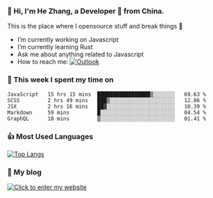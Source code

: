 ### 👋 Hi, I'm He Zhang, a Developer 🚀 from China.

This is the place where I opensource stuff and break things :rofl:

- I’m currently working on Javascript
- I’m currently learning Rust
- Ask me about anything related to Javascript
- How to reach me: [![Outlook](https://img.shields.io/badge/-Outlook-0078D4?style=flat&logo=Microsoft-Outlook&logoColor=white)](mailto:zhanghecool@outlook.com)

### 💪 This week I spent my time on 
<!--START_SECTION:waka-->
```text
JavaScript   15 hrs 15 mins  █████████████████▒░░░░░░░   69.63 % 
SCSS         2 hrs 49 mins   ███▒░░░░░░░░░░░░░░░░░░░░░   12.86 % 
JSX          2 hrs 16 mins   ██▓░░░░░░░░░░░░░░░░░░░░░░   10.39 % 
Markdown     59 mins         █░░░░░░░░░░░░░░░░░░░░░░░░   04.54 % 
GraphQL      18 mins         ▒░░░░░░░░░░░░░░░░░░░░░░░░   01.41 % 
```
<!--END_SECTION:waka-->

### 👍 Most Used Languages
[![Top Langs](https://github-readme-stats.vercel.app/api/top-langs/?username=zhanghecool&layout=compact)](https://zhanghe.cool)

### 🌈 My blog 
[![Click to enter my website](https://cdn.jsdelivr.net/gh/zhanghecool/assets/images/gif/zhanghecools.gif)](https://zhanghe.cool)
